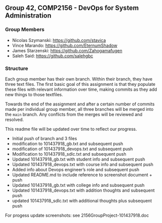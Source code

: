 ## Group 42, COMP2156 - DevOps for System Administration

### Group Members

- Nicolas Szymanski: https://github.com/stavica
- Vince Marando: https://github.com/EternumShadow
- James Starzenski: https://github.com/Zahogamafugen
- Saleh Said: https://github.com/salehgbc

### Structure

Each group member has their own branch. Within their branch, they have three text files. The first basic goal of this assignment is that they populate these files with relevant information over time, making commits as they add new things to those textfiles.

Towards the end of the assignment and after a certain number of commits made per individual group member, all three branches will be merged into the `main` branch. Any conflicts from the merges will be reviewed and resolved.

This readme file will be updated over time to reflect our progress.

- Initial push of branch and 3 files
- modification to 101437918_gb.txt and subsequent push
- modification of 101437918_devops.txt and subsequent push
- Modification to 101437918_sdlc.txt and subsequent push
- Updated 101437918_gb.txt with student info and subsequent push
- Updated 101437918_devops.txt with course info and subsequent push
- Added info about Devops engineer’s role and subsequent push
- Updated README.md to include reference to screenshot document + push
- Updated 101437918_gb.txt with college info and subsequent push
- Updated 101437918_devops.txt with addition thoughts and subsequent push
- updated 101437918_sdlc.txt with additional thoughts plus subsequent push


For progess update screenshots: see 2156GroupProject-101437918.doc
